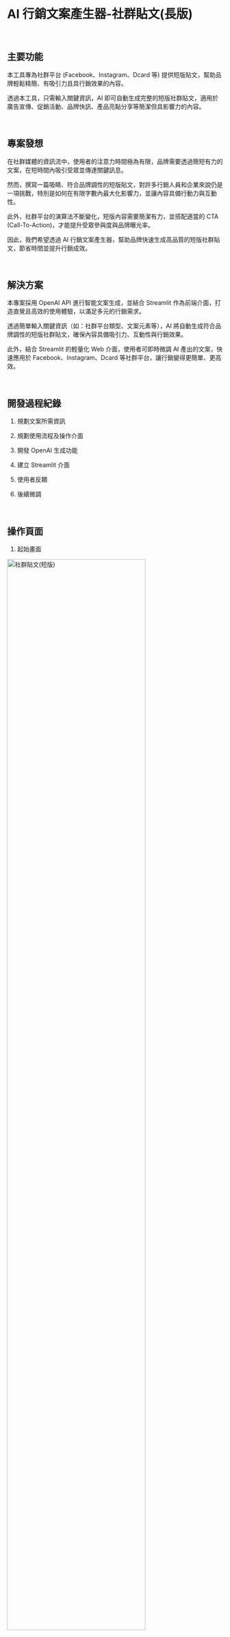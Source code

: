 # AI 行銷文案產生器-社群貼文(長版)

<br>

## 主要功能

本工具專為社群平台 (Facebook、Instagram、Dcard 等) 提供短版貼文，幫助品牌輕鬆精簡、有吸引力且具行銷效果的內容。

透過本工具，只需輸入關鍵資訊，AI 即可自動生成完整的短版社群貼文，適用於廣告宣傳、促銷活動、品牌快訊、產品亮點分享等簡潔但具影響力的內容。

<br>

## 專案發想

在社群媒體的資訊流中，使用者的注意力時間極為有限，品牌需要透過簡短有力的文案，在短時間內吸引受眾並傳達關鍵訊息。

然而，撰寫一篇吸睛、符合品牌調性的短版貼文，對許多行銷人員和企業來說仍是一項挑戰，特別是如何在有限字數內最大化影響力，並讓內容具備行動力與互動性。

此外，社群平台的演算法不斷變化，短版內容需要簡潔有力，並搭配適當的 CTA (Call-To-Action)，才能提升受眾參與度與品牌曝光率。

因此，我們希望透過 AI 行銷文案產生器，幫助品牌快速生成高品質的短版社群貼文，節省時間並提升行銷成效。

<br>

## 解決方案

本專案採用 OpenAI API 進行智能文案生成，並結合 Streamlit 作為前端介面，打造直覺且高效的使用體驗，以滿足多元的行銷需求。

透過簡單輸入關鍵資訊（如：社群平台類型、文案元素等），AI 將自動生成符合品牌調性的短版社群貼文，確保內容具備吸引力、互動性與行銷效果。

此外，結合 Streamlit 的輕量化 Web 介面，使用者可即時微調 AI 產出的文案，快速應用於 Facebook、Instagram、Dcard 等社群平台，讓行銷變得更簡單、更高效。 

<br>

## 開發過程紀錄

1. 規劃文案所需資訊

2. 規劃使用流程及操作介面

3. 開發 OpenAI 生成功能

4. 建立 Streamlit 介面

5. 使用者反饋

6. 後續微調
   
<br>

## 操作頁面

1. 起始畫面

<img src="https://i.imgur.com/4ayOUtH.png" alt="社群貼文(短版)" width="80%">

2. 輸入文案元素

<img src="https://i.imgur.com/7QLLQrC.png" alt="社群貼文(短版)" width="80%">

3. 產出範例

<img src="https://i.imgur.com/c0Unjrv.png" alt="社群貼文(短版)" width="80%">

4. 產出範例 下載檔案

【Facebook】

<img src="https://i.imgur.com/9BO3CcG.jpeg" alt="社群貼文(短版)" width="80%">

【Instagram】

<img src="https://i.imgur.com/eGzEfvY.jpeg" alt="社群貼文(短版)" width="80%">

【Dcard】

<img src="https://i.imgur.com/wOsas6r.jpeg" alt="社群貼文(短版)" width="80%">
